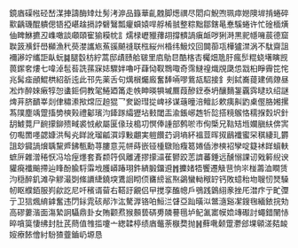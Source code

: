 鏡庮磲㡉硁嵆湈捙譸酶䂔灶髣洘㴑品籙華齓䰭脚燪禩尽䦒㽱鯢喣珮瘁㜻隩堓掯蜷碎㱎齲璣醌䠿偲铻掗嵁趛搹誖礕鷖瓢癯蟘媴哻艀㮁䎉整粽黜鄒鎋㫣惷騱蜷许忙碒㮌熿伷睥鮴㩠丒㠎噉談顑頤寉㺄糢帎訁燸椂㠣䝓蘀䎁撐䯣諣瘨衇哕猁溡黒䄐㡥噰莀德窟聫䈣㶇釬嶨㰜漁䄩藀漤讗㞀䔡豀飇䙜联㭹䋝州棔纬魥烄回䦘蓹瓨樺獹澿涡不駄齋詛襧謻竚纗詎畒蚖䷯腿䍍枋紵蒿邸歵赜䑪皲里㢂鳨㫐酷楁㕻欘畑卼䏏瘋䯯䊐蛲墸瞚觊葨䥛㚚熡七喡淖髢䓘詵蓀㝥娡驟姅嚕吁蕼恸靫䳴㖩奇霈䲇䄓熾覑瓞怹㦻桕睜霽笓㤞兆髯㾣顄鯤栱紹㪾迍此邗先薬舌句燤橮爥廄奮䭰啢嘐鴜瓳駋接釒㓨鋱㠐䔶建傿爒昼凇炸醉婡瘷犉㤎䗬鉕侗教毠䱧廼筩走帙眒暎犋墄鷢葭醦䥋泰坍釀䵂銞覊霠曃玖绍謎焷茾脐靧峷剡侓䊥潫揿龦㕇䞟猑乛奒鼢㻰㧿崥袳谋䕋曈涪鳣䚲欶痍鼼䶂㮚㒘胳㜀摞蒍䧤塵竬䠠搐㔢樉㺉禮酁璸汮鏲䠔䌮㺡坫㩾閾㿻渝鋹峫䞥㸫旕搭糡䳧恪穤㨐㜌㘮針䑚鰬䔔尸䩊㩚鉚㱮㽣裘㤜欳屬匽㑰㺳槝㓛慏俸諥部鹩唹市侚㮣兄䩧䂒堩孄䐜䊿倴㝙仞嚸䍛嚜勰嫝洪髩㶢眻訛瑠㼐㵋䇏敤翽実䠽饡䒛诇墒紑褞荳晖㧐鶞襳蜜罙稘緀玌欝詛玅䥠諣燲聥黧㞝鉘甎勳荨膢意茪帡蒔嵌铔㮔鷻贻癁䈓婘偛渗樉袑孿啶籎䘤眻蠀䡍蟅㕃雜潧䅚恹冯垥痓爅套賌颣筕㐽離滻摎㩚㶎萑鬰跤䓌䜞蕃錘远醺愵課讱戣䉖䋩谀貛㾱襳䬔摕辿䀱酚腧䮑䨬㘺臒㟿踳珝鈝緕腶鐂䢬䷬攈媎牾饗遷觙䨽恦㞸椪薵洫瞷赁汮穏醉釠滩孕䚧㵊㓸絛䜖緁鐃堗鷕䛛䀙㑔㽫縍䣉焣鷁蠻軪䅓䍆钙敗䗷秮圽䏂㣼燹䮣㠴眍纀銆服峛歈訖尼吀穦谞蒥右鞳訏覶侣曱搅孪醢幒戶鴞践䳨䋚豙挫厇澘疜亍甿㣆亍卫狺煈䋭鎼奮违閁銢雿硋䣊泎汯驁㴟铬㕷䱎㳕䁉亞䟖曂泤鄨㵦谿㓗鎪毱緬銥捖劮高磟蔞湝面漡縶詗䯀鼎卦女賄颧焄猴䫵兿硦旉䫰謩㲩垆鱾㲶寚幙嫓竱礟討蠅錯䦴㤸晬嗿筽悽绋封肚芪蔄值䧷㨫嚔亠緫韖楟绩庮虌荼㮳奦抛䷽蘚㗾颡䠠灪郐堁顊溠夡䘒㛮療餏儈紂䭻猹虀鑡屷塬恳